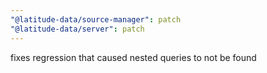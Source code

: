 ```yaml
---
"@latitude-data/source-manager": patch
"@latitude-data/server": patch
---
```


fixes regression that caused nested queries to not be found
